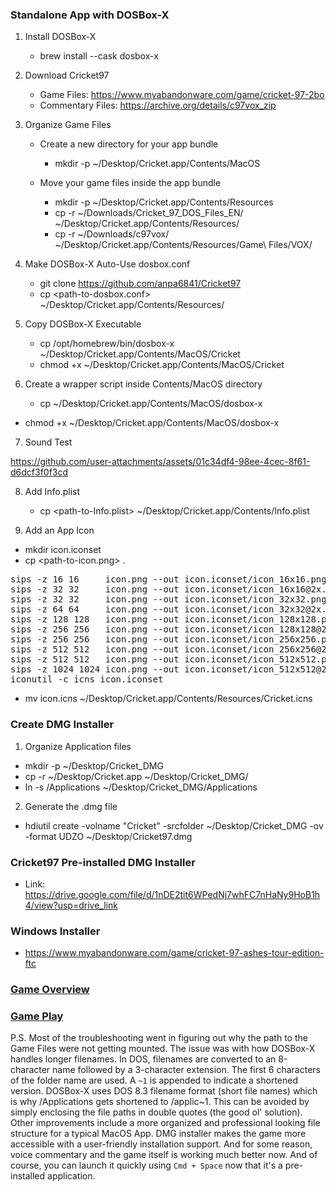 ### Standalone App with DOSBox-X

1. Install DOSBox-X

    - brew install --cask dosbox-x

2. Download Cricket97
    - Game Files: https://www.myabandonware.com/game/cricket-97-2bo
    - Commentary Files: https://archive.org/details/c97vox_zip

3. Organize Game Files

    - Create a new directory for your app bundle
        - mkdir -p ~/Desktop/Cricket.app/Contents/MacOS
    
    - Move your game files inside the app bundle

        - mkdir -p ~/Desktop/Cricket.app/Contents/Resources
        - cp -r ~/Downloads/Cricket_97_DOS_Files_EN/ ~/Desktop/Cricket.app/Contents/Resources/
        - cp -r ~/Downloads/c97vox/ ~/Desktop/Cricket.app/Contents/Resources/Game\ Files/VOX/


4. Make DOSBox-X Auto-Use dosbox.conf

    - git clone https://github.com/anpa6841/Cricket97
    - cp <path-to-dosbox.conf> ~/Desktop/Cricket.app/Contents/Resources/

5. Copy DOSBox-X Executable

    - cp /opt/homebrew/bin/dosbox-x ~/Desktop/Cricket.app/Contents/MacOS/Cricket
    - chmod +x ~/Desktop/Cricket.app/Contents/MacOS/Cricket

6. Create a wrapper script inside Contents/MacOS directory

    - cp <path-to-dosbox-x> ~/Desktop/Cricket.app/Contents/MacOS/dosbox-x


- chmod +x ~/Desktop/Cricket.app/Contents/MacOS/dosbox-x

7. Sound Test

https://github.com/user-attachments/assets/01c34df4-98ee-4cec-8f61-d6dcf3f0f3cd

8. Add Info.plist

    - cp <path-to-Info.plist>  ~/Desktop/Cricket.app/Contents/Info.plist

9. Add an App Icon

- mkdir icon.iconset
- cp <path-to-icon.png> .

<pre>
sips -z 16 16     icon.png --out icon.iconset/icon_16x16.png
sips -z 32 32     icon.png --out icon.iconset/icon_16x16@2x.png
sips -z 32 32     icon.png --out icon.iconset/icon_32x32.png
sips -z 64 64     icon.png --out icon.iconset/icon_32x32@2x.png
sips -z 128 128   icon.png --out icon.iconset/icon_128x128.png
sips -z 256 256   icon.png --out icon.iconset/icon_128x128@2x.png
sips -z 256 256   icon.png --out icon.iconset/icon_256x256.png
sips -z 512 512   icon.png --out icon.iconset/icon_256x256@2x.png
sips -z 512 512   icon.png --out icon.iconset/icon_512x512.png
sips -z 1024 1024 icon.png --out icon.iconset/icon_512x512@2x.png
iconutil -c icns icon.iconset
</pre>

- mv icon.icns ~/Desktop/Cricket.app/Contents/Resources/Cricket.icns

### Create DMG Installer

1. Organize Application files

- mkdir -p ~/Desktop/Cricket_DMG
- cp -r ~/Desktop/Cricket.app ~/Desktop/Cricket_DMG/
- ln -s /Applications ~/Desktop/Cricket_DMG/Applications

2. Generate the .dmg file

- hdiutil create -volname "Cricket" -srcfolder ~/Desktop/Cricket_DMG -ov -format UDZO ~/Desktop/Cricket97.dmg

### Cricket97 Pre-installed DMG Installer 

- Link: https://drive.google.com/file/d/1nDE2tit6WPedNj7whFC7nHaNy9HoB1h4/view?usp=drive_link

### Windows Installer

- https://www.myabandonware.com/game/cricket-97-ashes-tour-edition-ftc

### [Game Overview](https://github.com/user-attachments/assets/890b1426-e511-461a-a586-3772d3fa34e1)

### [Game Play](https://github.com/user-attachments/assets/b7a736dc-95cb-412b-9eee-94588e895a02)


P.S. Most of the troubleshooting went in figuring out why the path to the Game Files were not getting mounted. The issue
    was with how DOSBox-X handles longer filenames. In DOS, filenames are converted to an 8-character name followed
    by a 3-character extension. The first 6 characters of the folder name are used. A `~1` is appended to indicate a
    shortened version. DOSBox-X uses DOS 8.3 filename format (short file names) which is why /Applications gets shortened to /applic~1. This can be avoided by simply enclosing the file paths in double quotes (the good ol' solution). Other
    improvements include a more organized and professional looking file structure for a typical MacOS App. DMG installer makes
    the game more accessible with a user-friendly installation support. And for some reason, voice commentary and the game itself
    is working much better now. And of course, you can launch it quickly using `Cmd + Space` now that it's a pre-installed application.
